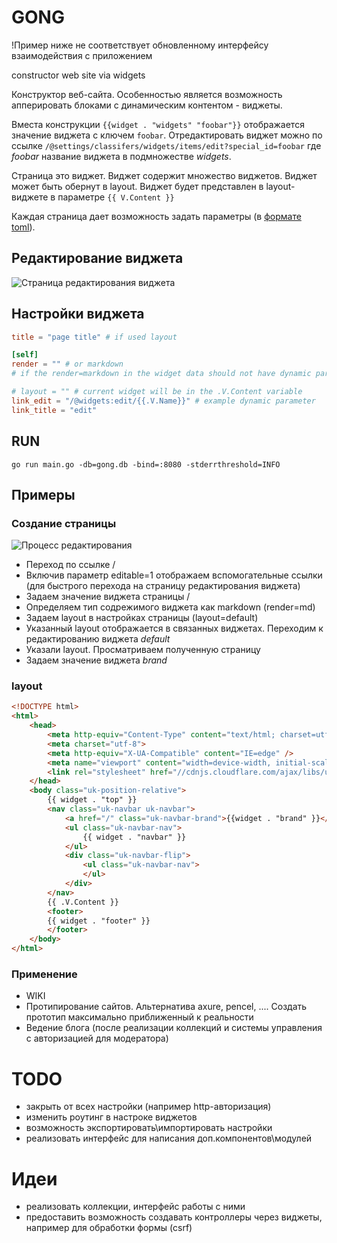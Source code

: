 # GONG

!Пример ниже не соответствует обновленному интерфейсу взаимодействия с приложением

constructor web site via widgets

Конструктор веб-сайта.
Особенностью является возможность апперировать блоками с динамическим контентом - виджеты.

Вместа конструкции ```{{widget . "widgets" "foobar"}}``` отображается значение виджета с ключем ```foobar```.
Отредактировать виджет можно по ссылке ```/@settings/classifers/widgets/items/edit?special_id=foobar``` где _foobar_ название виджета в подмножестве _widgets_. 

Страница это виджет. 
Виджет содержит множество виджетов. 
Виджет может быть обернут в layout. 
Виджет будет представлен в layout-виджете в параметре ```{{ V.Content }}```

Каждая страница дает возможность задать параметры (в [формате toml](https://github.com/toml-lang/toml#user-content-example)).

## Редактирование виджета

![Страница редактирования виджета](https://s3.amazonaws.com/idheap/ss/192.168.1.368081settingsclassifers_2016-04-02_22-00-22.png)


## Настройки виджета

``` toml
title = "page title" # if used layout

[self]
render = "" # or markdown
# if the render=markdown in the widget data should not have dynamic parameters

# layout = "" # current widget will be in the .V.Content variable
link_edit = "/@widgets:edit/{{.V.Name}}" # example dynamic parameter
link_title = "edit"
```

## RUN

``` shell
go run main.go -db=gong.db -bind=:8080 -stderrthreshold=INFO
```

## Примеры

### Cоздание страницы
 
![Процесс редактирования](https://s3.amazonaws.com/idheap/ss/screencast_2016-03-18_09-26-21.gif)

* Переход по ссылке /
* Включив параметр editable=1 отображаем вспомогательные ссылки (для быстрого перехода на страницу редактирования виджета)
* Задаем значение виджета страницы /
* Определяем тип содрежимого виджета как markdown (render=md)
* Задаем layout в настройках страницы (layout=default)
* Указанный layout отображается в связанных виджетах. Переходим к редактированию виджета _default_
* Указали layout. Просматриваем полученную страницу
* Задаем значение виджета _brand_

### layout 

``` html
<!DOCTYPE html>
<html>
	<head>
        <meta http-equiv="Content-Type" content="text/html; charset=utf-8" />
        <meta charset="utf-8">
        <meta http-equiv="X-UA-Compatible" content="IE=edge" />
        <meta name="viewport" content="width=device-width, initial-scale=1.0">
        <link rel="stylesheet" href="//cdnjs.cloudflare.com/ajax/libs/uikit/2.25.0/css/uikit.almost-flat.min.css">
	</head>
    <body class="uk-position-relative">
        {{ widget . "top" }}
        <nav class="uk-navbar uk-navbar">
            <a href="/" class="uk-navbar-brand">{{widget . "brand" }}</a>
            <ul class="uk-navbar-nav">
                {{ widget . "navbar" }}
            </ul>
            <div class="uk-navbar-flip">
                <ul class="uk-navbar-nav">
                </ul>
            </div>
        </nav>
	    {{ .V.Content }}
        <footer>
        {{ widget . "footer" }}
        </footer>
	</body>
</html>
```

### Применение

* WIKI
* Протипирование сайтов. Альтернатива axure, pencel, .... Cоздать прототип максимально приближенный к реальности
* Ведение блога (после реализации коллекций и системы управления с авторизацией для модератора)

# TODO

* закрыть от всех настройки (например http-авторизация)
* изменить роутинг в настроке виджетов
* возможность экспортировать\импортировать настройки
* реализовать интерфейс для написания доп.компонентов\модулей

# Идеи

* реализовать коллекции, интерфейс работы с ними
* предоставить возможность создавать контроллеры через виджеты, например для обработки формы (csrf)